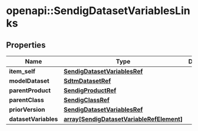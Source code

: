 # openapi::SendigDatasetVariablesLinks


## Properties
Name | Type | Description | Notes
------------ | ------------- | ------------- | -------------
**item_self** | [**SendigDatasetVariablesRef**](SendigDatasetVariablesRef.md) |  | [optional] 
**modelDataset** | [**SdtmDatasetRef**](SdtmDatasetRef.md) |  | [optional] 
**parentProduct** | [**SendigProductRef**](SendigProductRef.md) |  | [optional] 
**parentClass** | [**SendigClassRef**](SendigClassRef.md) |  | [optional] 
**priorVersion** | [**SendigDatasetVariablesRef**](SendigDatasetVariablesRef.md) |  | [optional] 
**datasetVariables** | [**array[SendigDatasetVariableRefElement]**](SendigDatasetVariableRefElement.md) |  | [optional] 


